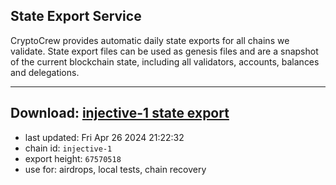 ## State Export Service
CryptoCrew provides automatic daily state exports for all chains we validate. State export files can be used as genesis files and are a snapshot of the current blockchain state, including all validators, accounts, balances and delegations.

---
**Download: [injective-1 state export](https://dl-eu2.ccvalidators.com/SERVICE/injective/injective-1_export_67570518.json)**
---

- last updated: Fri Apr 26 2024 21:22:32
- chain id: `injective-1`
- export height: `67570518`
- use for: airdrops, local tests, chain recovery
